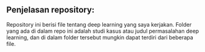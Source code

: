 ## Penjelasan repository:
Repository ini berisi file tentang deep learning yang saya kerjakan. Folder yang ada di dalam repo ini adalah studi kasus atau judul permasalahan deep learning, dan di dalam folder tersebut mungkin dapat terdiri dari beberapa file.
